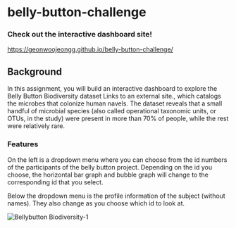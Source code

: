 # belly-button-challenge

### Check out the interactive dashboard site! 
https://geonwoojeongg.github.io/belly-button-challenge/

## Background
In this assignment, you will build an interactive dashboard to explore the Belly Button Biodiversity dataset Links to an external site., which catalogs the microbes that colonize human navels.
The dataset reveals that a small handful of microbial species (also called operational taxonomic units, or OTUs, in the study) were present in more than 70% of people, while the rest were relatively rare.

### Features
On the left is a dropdown menu where you can choose from the id numbers of the participants of the belly button project. Depending on the id you choose, the horizontal bar graph and bubble graph will change to the corresponding id that you select. 

Below the dropdown menu is the profile information of the subject (without names). They also change as you choose which id to look at. 

![Bellybutton Biodiversity-1](https://user-images.githubusercontent.com/115575880/217936739-64f12288-48ee-451e-b4be-e59bdf541981.jpg)
